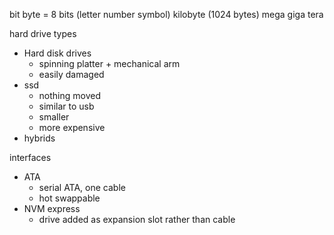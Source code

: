 bit
byte = 8 bits (letter number symbol)
kilobyte (1024 bytes)
mega
giga
tera


hard drive types
- Hard disk drives
	- spinning platter + mechanical arm
	- easily damaged
- ssd
	- nothing moved
	- similar to usb
	- smaller
	- more expensive
- hybrids

interfaces
- ATA
	- serial ATA, one cable
	- hot swappable
- NVM express
	- drive added as expansion slot rather than cable